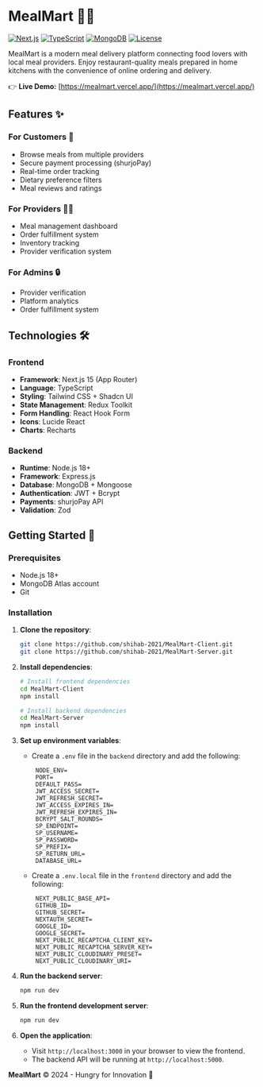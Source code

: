 # MealMart 🍔🥗

[![Next.js](https://img.shields.io/badge/Next.js-15.1+-black?logo=next.js)](https://nextjs.org/)
[![TypeScript](https://img.shields.io/badge/TypeScript-4.9+-3178C6?logo=typescript)](https://www.typescriptlang.org/)
[![MongoDB](https://img.shields.io/badge/MongoDB-7.0+-47A248?logo=mongodb)](https://www.mongodb.com/)
[![License](https://img.shields.io/badge/License-MIT-blue)](LICENSE)

MealMart is a modern meal delivery platform connecting food lovers with local meal providers. Enjoy restaurant-quality meals prepared in home kitchens with the convenience of online ordering and delivery.

👉 **Live Demo:** [https://mealmart.vercel.app/](https://mealmart.vercel.app/)

## Features ✨

### For Customers 🛒

- Browse meals from multiple providers
- Secure payment processing (shurjoPay)
- Real-time order tracking
- Dietary preference filters
- Meal reviews and ratings

### For Providers 👩🍳

- Meal management dashboard
- Order fulfillment system
- Inventory tracking
- Provider verification system

### For Admins 🔒

- Provider verification
- Platform analytics
- Order fulfillment system

## Technologies 🛠️

### Frontend

- **Framework**: Next.js 15 (App Router)
- **Language**: TypeScript
- **Styling**: Tailwind CSS + Shadcn UI
- **State Management**: Redux Toolkit
- **Form Handling**: React Hook Form
- **Icons**: Lucide React
- **Charts**: Recharts

### Backend

- **Runtime**: Node.js 18+
- **Framework**: Express.js
- **Database**: MongoDB + Mongoose
- **Authentication**: JWT + Bcrypt
- **Payments**: shurjoPay API
- **Validation**: Zod

## Getting Started 🚀

### Prerequisites

- Node.js 18+
- MongoDB Atlas account
- Git

### Installation

1. **Clone the repository**:

   ```bash
   git clone https://github.com/shihab-2021/MealMart-Client.git
   git clone https://github.com/shihab-2021/MealMart-Server.git
   ```

2. **Install dependencies**:

   ```bash
   # Install frontend dependencies
   cd MealMart-Client
   npm install

   # Install backend dependencies
   cd MealMart-Server
   npm install
   ```

3. **Set up environment variables**:

   - Create a `.env` file in the `backend` directory and add the following:
     ```env
      NODE_ENV=
      PORT=
      DEFAULT_PASS=
      JWT_ACCESS_SECRET=
      JWT_REFRESH_SECRET=
      JWT_ACCESS_EXPIRES_IN=
      JWT_REFRESH_EXPIRES_IN=
      BCRYPT_SALT_ROUNDS=
      SP_ENDPOINT=
      SP_USERNAME=
      SP_PASSWORD=
      SP_PREFIX=
      SP_RETURN_URL=
      DATABASE_URL=
     ```
   - Create a `.env.local` file in the `frontend` directory and add the following:
     ```env
      NEXT_PUBLIC_BASE_API=
      GITHUB_ID=
      GITHUB_SECRET=
      NEXTAUTH_SECRET=
      GOOGLE_ID=
      GOOGLE_SECRET=
      NEXT_PUBLIC_RECAPTCHA_CLIENT_KEY=
      NEXT_PUBLIC_RECAPTCHA_SERVER_KEY=
      NEXT_PUBLIC_CLOUDINARY_PRESET=
      NEXT_PUBLIC_CLOUDINARY_URI=
     ```

4. **Run the backend server**:

   ```bash
   npm run dev
   ```

5. **Run the frontend development server**:

   ```bash
   npm run dev
   ```

6. **Open the application**:
   - Visit `http://localhost:3000` in your browser to view the frontend.
   - The backend API will be running at `http://localhost:5000`.

**MealMart** © 2024 - Hungry for Innovation 🚀
